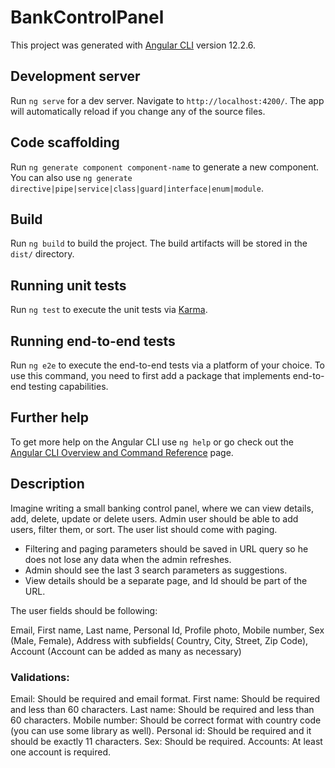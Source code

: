 # BankControlPanel

This project was generated with [Angular CLI](https://github.com/angular/angular-cli) version 12.2.6.

## Development server

Run `ng serve` for a dev server. Navigate to `http://localhost:4200/`. The app will automatically reload if you change any of the source files.

## Code scaffolding

Run `ng generate component component-name` to generate a new component. You can also use `ng generate directive|pipe|service|class|guard|interface|enum|module`.

## Build

Run `ng build` to build the project. The build artifacts will be stored in the `dist/` directory.

## Running unit tests

Run `ng test` to execute the unit tests via [Karma](https://karma-runner.github.io).

## Running end-to-end tests

Run `ng e2e` to execute the end-to-end tests via a platform of your choice. To use this command, you need to first add a package that implements end-to-end testing capabilities.

## Further help

To get more help on the Angular CLI use `ng help` or go check out the [Angular CLI Overview and Command Reference](https://angular.io/cli) page.

## Description

Imagine writing a small banking control panel, where we can view details, add, delete, update or delete users.
Admin user should be able to add users, filter them, or sort. The user list should come with paging.
- Filtering and paging parameters should be saved in URL query so he does not lose any data when the admin refreshes.
- Admin should see the last 3 search parameters as suggestions.
- View details should be a separate page, and Id should be part of the URL.


The user fields should be following:

Email, First name, Last name, Personal Id, Profile photo, Mobile number, Sex (Male, Female), Address with subfields( Country, City, Street, Zip Code), Account (Account can be added as many as necessary)

### Validations:
Email: Should be required and email format.
First name: Should be required and less than 60 characters. 
Last name: Should be required and less than 60 characters.
Mobile number: Should be correct format with country code (you can use some library as well).
Personal id: Should be required and it should be exactly 11 characters.
Sex: Should be required.
Accounts: At least one account is required.

